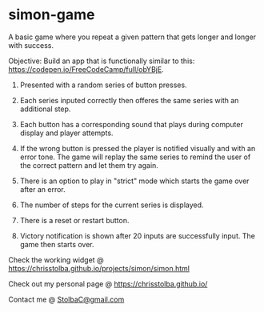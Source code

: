 # simon-game
A basic game where you repeat a given pattern that gets longer and longer with success.

Objective: Build an app that is functionally similar to this: https://codepen.io/FreeCodeCamp/full/obYBjE.



1) Presented with a random series of button presses.

2) Each series inputed correctly then offeres the same series with an additional step.

3) Each button has a corresponding sound that plays during computer display and player attempts.

4) If the wrong button is pressed the player is notified visually and with an error tone. The game will replay the same series to remind the user of the correct pattern and let them try again.

5) There is an option to play in "strict" mode which starts the game over after an error.

6) The number of steps for the current series is displayed.

7) There is a reset or restart button.

8) Victory notification is shown after 20 inputs are successfully input. The game then starts over.


Check the working widget @ https://chrisstolba.github.io/projects/simon/simon.html

Check out my personal page @ https://chrisstolba.github.io/

Contact me @ StolbaC@gmail.com